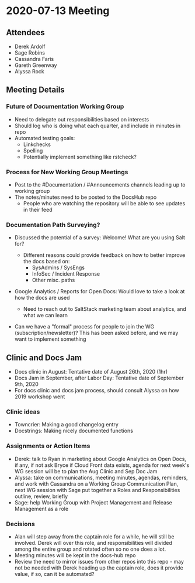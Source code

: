 # 2020-07-13 Meeting

## Attendees

* Derek Ardolf
* Sage Robins
* Cassandra Faris
* Gareth Greenway
* Alyssa Rock

## Meeting Details

### Future of Documentation Working Group

- Need to delegate out responsibilities based on interests
- Should log who is doing what each quarter, and include in minutes in repo
- Automated testing goals:
  - Linkchecks
  - Spelling
  - Potentially implement something like rstcheck?

### Process for New Working Group Meetings

- Post to the #Documentation / #Announcements channels leading up to working group
- The notes/minutes need to be posted to the DocsHub repo
  - People who are watching the repository will be able to see updates in their feed

### Documentation Path Surveying?

- Discussed the potential of a survey: Welcome! What are you using Salt for?
  - Different reasons could provide feedback on how to better improve the docs based on:
    - SysAdmins / SysEngs
    - InfoSec / Incident Response
    - Other misc. paths  
- Google Analytics / Reports for Open Docs: Would love to take a look at how the docs are used
  - Need to reach out to SaltStack marketing team about analytics, and what we can learn

- Can we have a "formal" process for people to join the WG (subscription/newsletter)? This has been asked before, and we may want to implement something

## Clinic and Docs Jam

- Docs clinic in August: Tentative date of August 26th, 2020 (1hr)
- Docs Jam in September, after Labor Day: Tentative date of September 9th, 2020
- For docs clinic and docs jam process, should consult Alyssa on how 2019 workshop went

### Clinic ideas

- Towncrier: Making a good changelog entry
- Docstrings: Making nicely documented functions

### Assignments or Action Items

- Derek: talk to Ryan in marketing about Google Analytics on Open Docs, if any, if not ask Bryce if Cloud Front data exists, agenda for next week's WG session will be to plan the Aug Clinic and Sep Doc Jam
- Alyssa: take on communications, meeting minutes, agendas, reminders, and work with Cassandra on a Working Group Communication Plan, next WG session with Sage put together a Roles and Responsibilities outline, review, briefly
- Sage: help Working Group with Project Management and Release Management as a role

### Decisions

- Alan will step away from the captain role for a while, he will still be involved. Derek will over this role, and responsibilities will divided among the entire group and rotated often so no one does a lot.
- Meeting minutes will be kept in the docs-hub repo
- Review the need to mirror issues from other repos into this repo - may not be needed with Derek heading up the captain role, does it provide value, if so, can it be automated?
